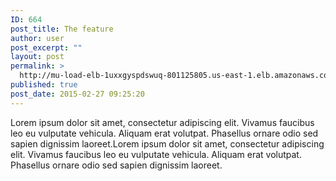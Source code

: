 ```yaml
---
ID: 664
post_title: The feature
author: user
post_excerpt: ""
layout: post
permalink: >
  http://mu-load-elb-1uxxgyspdswuq-801125805.us-east-1.elb.amazonaws.com/2015/02/27/the-feature/
published: true
post_date: 2015-02-27 09:25:20
---
```

Lorem ipsum dolor sit amet, consectetur adipiscing elit. Vivamus faucibus leo eu vulputate vehicula. Aliquam erat volutpat. Phasellus ornare odio sed sapien dignissim laoreet.Lorem ipsum dolor sit amet, consectetur adipiscing elit. Vivamus faucibus leo eu vulputate vehicula. Aliquam erat volutpat. Phasellus ornare odio sed sapien dignissim laoreet.
